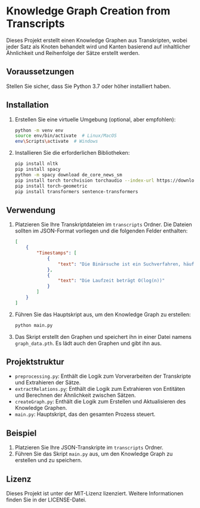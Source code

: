 
# Knowledge Graph Creation from Transcripts

Dieses Projekt erstellt einen Knowledge Graphen aus Transkripten, wobei jeder Satz als Knoten behandelt wird und Kanten basierend auf inhaltlicher Ähnlichkeit und Reihenfolge der Sätze erstellt werden.

## Voraussetzungen

Stellen Sie sicher, dass Sie Python 3.7 oder höher installiert haben.

## Installation

1. Erstellen Sie eine virtuelle Umgebung (optional, aber empfohlen):
   ```bash
   python -m venv env
   source env/bin/activate  # Linux/MacOS
   env\Scripts\activate  # Windows
   ```

2. Installieren Sie die erforderlichen Bibliotheken:
   ```bash
   pip install nltk
   pip install spacy
   python -m spacy download de_core_news_sm
   pip install torch torchvision torchaudio --index-url https://download.pytorch.org/whl/cu118  # für CUDA 11.8
   pip install torch-geometric
   pip install transformers sentence-transformers
   ```

## Verwendung

1. Platzieren Sie Ihre Transkriptdateien im `transcripts` Ordner. Die Dateien sollten im JSON-Format vorliegen und die folgenden Felder enthalten:
   ```json
   [
       {
           "Timestamps": [
               {
                   "text": "Die Binärsuche ist ein Suchverfahren, häufig genutzt in der Informatik"
               },
               {
                   "text": "Die Laufzeit beträgt O(log(n))"
               }
           ]
       }
   ]
   ```

2. Führen Sie das Hauptskript aus, um den Knowledge Graph zu erstellen:
   ```bash
   python main.py
   ```

3. Das Skript erstellt den Graphen und speichert ihn in einer Datei namens `graph_data.pth`. Es lädt auch den Graphen und gibt ihn aus.

## Projektstruktur

- `preprocessing.py`: Enthält die Logik zum Vorverarbeiten der Transkripte und Extrahieren der Sätze.
- `extractRelations.py`: Enthält die Logik zum Extrahieren von Entitäten und Berechnen der Ähnlichkeit zwischen Sätzen.
- `createGraph.py`: Enthält die Logik zum Erstellen und Aktualisieren des Knowledge Graphen.
- `main.py`: Hauptskript, das den gesamten Prozess steuert.

## Beispiel

1. Platzieren Sie Ihre JSON-Transkripte im `transcripts` Ordner.
2. Führen Sie das Skript `main.py` aus, um den Knowledge Graph zu erstellen und zu speichern.

## Lizenz

Dieses Projekt ist unter der MIT-Lizenz lizenziert. Weitere Informationen finden Sie in der LICENSE-Datei.

